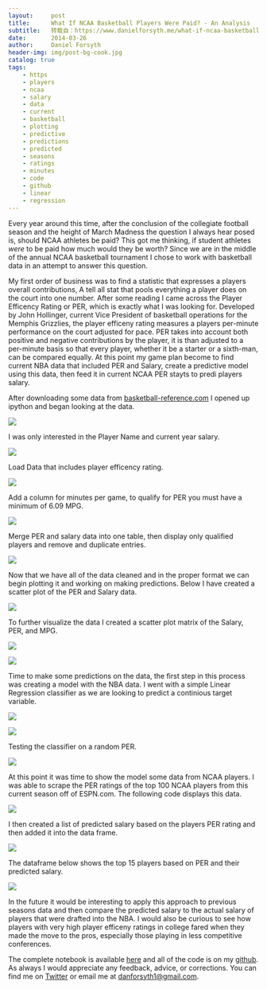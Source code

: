 ```yaml
---
layout:     post
title:      What If NCAA Basketball Players Were Paid? - An Analysis
subtitle:   转载自：https://www.danielforsyth.me/what-if-ncaa-basketball-players-were-paid-an-analysis/
date:       2014-03-26
author:     Daniel Forsyth
header-img: img/post-bg-cook.jpg
catalog: true
tags:
    - https
    - players
    - ncaa
    - salary
    - data
    - current
    - basketball
    - plotting
    - predictive
    - predictions
    - predicted
    - seasons
    - ratings
    - minutes
    - code
    - github
    - linear
    - regression
---
```


Every year around this time, after the conclusion of the collegiate football season and the height of March Madness the question I always hear posed is, should NCAA athletes be paid? This got me thinking, if student athletes *were* to be paid how much would they be worth? Since we are in the middle of the annual NCAA basketball tournament I chose to work with basketball data in an attempt to answer this question.

My first order of business was to find a statistic that expresses a players overall contributions, A tell all stat that pools everything a player does on the court into one number. After some reading I came across the Player Efficency Rating or PER, which is exactly what I was looking for. Developed by John Hollinger, current Vice President of basketball operations for the Memphis Grizzlies, the player efficeny rating measures a players per-minute performance on the court adjusted for pace. PER takes into account both positive and negative contributions by the player, it is than adjusted to a per-minute basis so that every player, whether it be a starter or a sixth-man, can be compared equally. At this point my game plan become to find current NBA data that included PER and Salary, create a predictive model using this data, then feed it in current NCAA PER stayts to predi players salary.

After downloading some data from [ basketball-reference.com](http://www.basketball-reference.com/) I opened up ipython and began looking at the data. 

![](https://www.danielforsyth.me/content/images/2014/Mar/Screen_Shot_2014_03_25_at_11_51_26_PM.png)


I was only interested in the Player Name and current year salary.

![](https://www.danielforsyth.me/content/images/2014/Mar/Screen_Shot_2014_03_25_at_11_55_49_PM.png)


Load Data that includes player efficency rating.

![](https://www.danielforsyth.me/content/images/2014/Mar/Screen_Shot_2014_03_25_at_11_57_05_PM.png)


Add a column for minutes per game, to qualify for PER you must have a minimum of 6.09 MPG.

![](https://www.danielforsyth.me/content/images/2014/Mar/Screen_Shot_2014_03_25_at_11_57_57_PM.png)


Merge PER and salary data into one table, then display only qualified players and remove and duplicate entries.

![](https://www.danielforsyth.me/content/images/2014/Mar/Screen_Shot_2014_03_26_at_12_01_21_AM.png)


Now that we have all of the data cleaned and in the proper format we can begin plotting it and working on making predictions. Below I have created a scatter plot of the PER and Salary data.

![](https://www.danielforsyth.me/content/images/2014/Mar/Screen_Shot_2014_03_26_at_12_07_42_AM.png)


To further visualize the data I created a scatter plot matrix of the Salary, PER, and MPG.

![](https://www.danielforsyth.me/content/images/2014/Mar/Screen_Shot_2014_03_26_at_12_11_41_AM.png)


![](https://www.danielforsyth.me/content/images/2014/Mar/Screen_Shot_2014_03_26_at_12_11_56_AM.png)


Time to make some predictions on the data, the first step in this process was creating a model with the NBA data. I went with a simple Linear Regression classifier as we are looking to predict a continious target variable.

![](https://www.danielforsyth.me/content/images/2014/Mar/Screen_Shot_2014_03_26_at_12_19_15_AM.png)


![](https://www.danielforsyth.me/content/images/2014/Mar/Screen_Shot_2014_03_26_at_12_19_39_AM.png)


Testing the classifier on a random PER.

![](https://www.danielforsyth.me/content/images/2014/Mar/Screen_Shot_2014_03_26_at_12_20_29_AM.png)


At this point it was time to show the model some data from NCAA players. I was able to scrape the PER ratings of the top 100 NCAA players from this current season off of ESPN.com. The following code displays this data.

![](https://www.danielforsyth.me/content/images/2014/Mar/Screen_Shot_2014_03_26_at_12_23_12_AM.png)


I then created a list of predicted salary based on the players PER rating and then added it into the data frame.

![](https://www.danielforsyth.me/content/images/2014/Mar/Screen_Shot_2014_03_26_at_12_24_53_AM.png)


The dataframe below shows the top 15 players based on PER and their predicted salary.

![](https://www.danielforsyth.me/content/images/2014/Mar/Screen_Shot_2014_03_26_at_12_27_06_AM.png)


In the future it would be interesting to apply this approach to previous seasons data and then compare the predicted salary to the actual salary of players that were drafted into the NBA. I would also be curious to see how players with very high player efficeny ratings in college fared when they made the move to the pros, especially those playing in less competitive conferences.

The complete notebook is available [here](http://nbviewer.ipython.org/github/danielforsyth/NCAA-Salary-Prediction/blob/master/NCAA.ipynb) and all of the code is on my [github](https://github.com/danielforsyth/NCAA-Salary-Prediction). As always I would appreciate any feedback, advice, or corrections. You can find me on [Twitter](https://twitter.com/Daniel_Forsyth1) or email me at danforsyth1@gmail.com.
